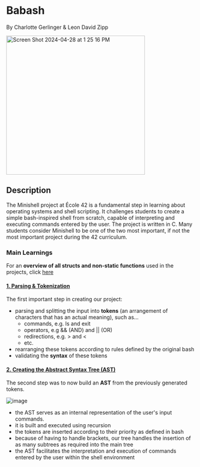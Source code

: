 # Babash
By Charlotte Gerlinger & Leon David Zipp

<img width="369" alt="Screen Shot 2024-04-28 at 1 25 16 PM" src="https://github.com/LeonDavidZipp/minishell/assets/117377515/25d633c9-eecc-4cd9-98d6-10ad5784a834">

## Description
The Minishell project at École 42 is a fundamental step in learning about operating systems and shell scripting.
It challenges students to create a simple bash-inspired shell from scratch, capable of interpreting and executing commands entered by the user.
The project is written in C. Many students consider Minishell to be one of the two most important, if not the most important project during the
42 curriculum.
### Main Learnings
For an **overview of all structs and non-static functions** used in the projects, click [here](https://github.com/LeonDavidZipp/minishell/blob/main/inc/minishell.h)
#### [1. Parsing & Tokenization](https://github.com/LeonDavidZipp/minishell/tree/main/src/parsing)
The first important step in creating our project:
- parsing and splitting the input into **tokens** (an arrangement of characters that has an actual meaning), such as...
  - commands, e.g. ls and exit
  - operators, e.g && (AND) and || (OR)
  - redirections, e.g. > and <
  - etc.
- rearranging these tokens according to rules defined by the original bash
- validating the **syntax** of these tokens

#### [2. Creating the Abstract Syntax Tree (AST)](https://github.com/LeonDavidZipp/minishell/tree/main/src/build_ast)
The second step was to now build an **AST** from the previously generated tokens.

![image](https://github.com/LeonDavidZipp/minishell/assets/117377515/8571c9ba-3fd7-48db-98d9-446858b97891)

- the AST serves as an internal representation of the user's input commands.
- it is built and executed using recursion
- the tokens are inserted according to their priority as defined in bash
- because of having to handle brackets, our tree handles the insertion of as many subtrees as required into the main tree
- the AST facilitates the interpretation and execution of commands entered by the user within the shell environment
